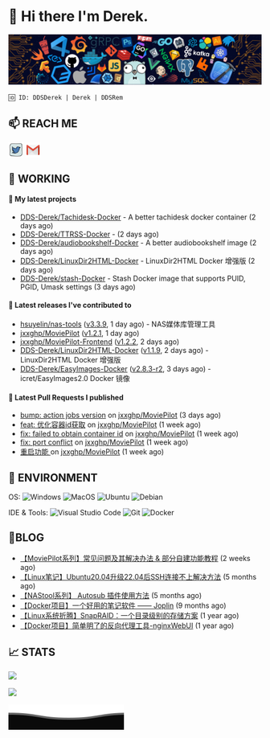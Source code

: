 # 👋 Hi there I'm Derek. 

![](https://raw.githubusercontent.com/DDS-Derek/.github/main/profile/assets/header_.png)

```
🆔 ID: DDSDerek | Derek | DDSRem
```

## 📫 REACH ME
<p align="left">
<a href="https://twitter.com/ddsrem_derek" target="blank"><img align="center" src="https://raw.githubusercontent.com/DDS-Derek/.github/main/profile/assets/twitter.svg" alt="BEPb" height="30" width="30" /></a>
<a href="mailto:ddstomo@gmail.com" target="blank"><img align="center" src="https://raw.githubusercontent.com/DDS-Derek/.github/main/profile/assets/gmail.svg" alt="Gmail" height="30" width="30" /></a>
</p>

## 💼 WORKING

#### 🌱 My latest projects


- [DDS-Derek/Tachidesk-Docker](https://github.com/DDS-Derek/Tachidesk-Docker) - A better tachidesk docker container (2 days ago)
- [DDS-Derek/TTRSS-Docker](https://github.com/DDS-Derek/TTRSS-Docker) -  (2 days ago)
- [DDS-Derek/audiobookshelf-Docker](https://github.com/DDS-Derek/audiobookshelf-Docker) - A better audiobookshelf image (2 days ago)
- [DDS-Derek/LinuxDir2HTML-Docker](https://github.com/DDS-Derek/LinuxDir2HTML-Docker) - LinuxDir2HTML Docker 增强版 (2 days ago)
- [DDS-Derek/stash-Docker](https://github.com/DDS-Derek/stash-Docker) - Stash Docker image that supports PUID, PGID, Umask settings (3 days ago)

#### 🔭 Latest releases I've contributed to

- [hsuyelin/nas-tools](https://github.com/hsuyelin/nas-tools) ([v3.3.9](https://github.com/hsuyelin/nas-tools/releases/tag/v3.3.9), 1 day ago) - NAS媒体库管理工具
- [jxxghp/MoviePilot](https://github.com/jxxghp/MoviePilot) ([v1.2.1](https://github.com/jxxghp/MoviePilot/releases/tag/v1.2.1), 1 day ago)
- [jxxghp/MoviePilot-Frontend](https://github.com/jxxghp/MoviePilot-Frontend) ([v1.2.2](https://github.com/jxxghp/MoviePilot-Frontend/releases/tag/v1.2.2), 2 days ago)
- [DDS-Derek/LinuxDir2HTML-Docker](https://github.com/DDS-Derek/LinuxDir2HTML-Docker) ([v1.1.9](https://github.com/DDS-Derek/LinuxDir2HTML-Docker/releases/tag/v1.1.9), 2 days ago) - LinuxDir2HTML Docker 增强版
- [DDS-Derek/EasyImages-Docker](https://github.com/DDS-Derek/EasyImages-Docker) ([v2.8.3-r2](https://github.com/DDS-Derek/EasyImages-Docker/releases/tag/v2.8.3-r2), 3 days ago) - icret/EasyImages2.0 Docker 镜像

#### 🔨 Latest Pull Requests I published

- [bump: action jobs version](https://github.com/jxxghp/MoviePilot/pull/600) on [jxxghp/MoviePilot](https://github.com/jxxghp/MoviePilot) (3 days ago)
- [feat: 优化容器id获取](https://github.com/jxxghp/MoviePilot/pull/522) on [jxxghp/MoviePilot](https://github.com/jxxghp/MoviePilot) (1 week ago)
- [fix: failed to obtain container id](https://github.com/jxxghp/MoviePilot/pull/520) on [jxxghp/MoviePilot](https://github.com/jxxghp/MoviePilot) (1 week ago)
- [fix: port conflict](https://github.com/jxxghp/MoviePilot/pull/518) on [jxxghp/MoviePilot](https://github.com/jxxghp/MoviePilot) (1 week ago)
- [重启功能 ](https://github.com/jxxghp/MoviePilot/pull/510) on [jxxghp/MoviePilot](https://github.com/jxxghp/MoviePilot) (1 week ago)

## 🔧 ENVIRONMENT
OS:
![Windows](https://img.shields.io/badge/-Windows-0078D6?style=flat-square&logo=windows&logoColor=white)
![MacOS](https://img.shields.io/badge/-Mac_OS-AAA?style=flat-square&logo=macos&logoColor=white)
![Ubuntu](https://img.shields.io/badge/-Ubuntu-DD4814?style=flat-square&logo=ubuntu&logoColor=white)
![Debian](https://img.shields.io/badge/-Debian-73BA25?style=flat-square&logo=debian&logoColor=white)  

IDE & Tools:
![Visual Studio Code](https://img.shields.io/badge/-Visual_Studio_Code-007ACC?style=flat-square&logo=visual-studio-code&logoColor=white)
![Git](https://img.shields.io/badge/-Git-F05032?style=flat-square&logo=git&logoColor=white)
![Docker](https://img.shields.io/badge/-Docker-2496ed?style=flat-square&logo=Docker&logoColor=white)

## 📜BLOG

- [【MoviePilot系列】常见问题及其解决办法 &amp; 部分自建功能教程](https://blog.ddsrem.com/archives/moviepilot-issue-solution-outorial) (2 weeks ago)
- [【Linux笔记】Ubuntu20.04升级22.04后SSH连接不上解决方法](https://blog.ddsrem.com/archives/fix-ubuntu2204-ssh) (5 months ago)
- [【NAStool系列】 Autosub 插件使用方法](https://blog.ddsrem.com/archives/nastool-autosub-use-way) (5 months ago)
- [【Docker项目】一个好用的笔记软件 —— Joplin](https://blog.ddsrem.com/archives/joplin) (9 months ago)
- [【Linux系统折腾】SnapRAID：一个目录级别的存储方案](https://blog.ddsrem.com/archives/snapraid) (1 year ago)
- [【Docker项目】简单明了的反向代理工具-nginxWebUI](https://blog.ddsrem.com/archives/nginxwebui) (1 year ago)

## 📈 STATS

![](https://github-readme-stats.vercel.app/api?username=DDSDerek&show_icons=true&theme=radical)

![](https://github-readme-stats.vercel.app/api?username=DDSRem&show_icons=true&theme=dark)

![](https://raw.githubusercontent.com/DDS-Derek/.github/main/profile/assets/Bottom_down.svg)
